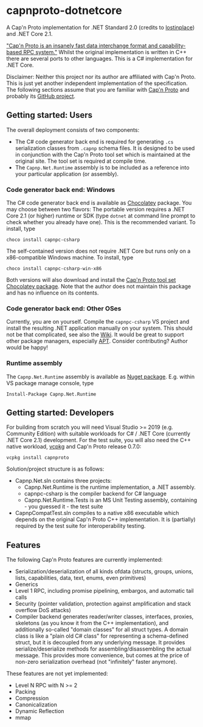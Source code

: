 # capnproto-dotnetcore
A Cap'n Proto implementation for .NET Standard 2.0 (credits to [lostinplace](https://github.com/lostinplace)) and .NET Core 2.1.

["Cap'n Proto is an insanely fast data interchange format and capability-based RPC system."](https://capnproto.org/) Whilst the original implementation is written in C++ there are several ports to other languages. This is a C# implementation for .NET Core.

Disclaimer: Neither this project nor its author are affiliated with Cap'n Proto. This is just yet another independent implementation of the specification. The following sections assume that you are familiar with [Cap'n Proto](https://capnproto.org/) and probably its [GitHub project](https://github.com/capnproto/capnproto).

## Getting started: Users

The overall deployment consists of two components:
- The C# code generator back end is required for generating `.cs` serialization classes from `.capnp` schema files. It is designed to be used in conjunction with the Cap'n Proto tool set which is maintained at the original site. The tool set is required at compile time.
- The `Capnp.Net.Runtime` assembly is to be included as a reference into your particular application (or assembly).

### Code generator back end: Windows

The C# code generator back end is available as [Chocolatey](https://chocolatey.org/) package. You may choose between two flavors: The portable version requires a .NET Core 2.1 (or higher) runtime or SDK (type `dotnet` at command line prompt to check whether you already have one). This is the recommended variant. To install, type

```
choco install capnpc-csharp
```

The self-contained version does not require .NET Core but runs only on a x86-compatible Windows machine. To install, type

```
choco install capnpc-csharp-win-x86
```

Both versions will also download and install the [Cap'n Proto tool set Chocolatey package](https://www.chocolatey.org/packages/capnproto). Note that the author does not maintain this package and has no influence on its contents.

### Code generator back end: Other OSes

Currently, you are on yourself. Compile the `capnpc-csharp` VS project and install the resulting .NET application manually on your system. This should not be that complicated, see also the [Wiki](https://github.com/c80k/capnproto-dotnetcore/wiki). It would be great to support other package managers, especially [APT](https://wiki.debian.org/Apt). Consider contributing? Author would be happy!

### Runtime assembly

The `Capnp.Net.Runtime` assembly is available as [Nuget package](https://www.nuget.org/packages?q=Capnp.Net.Runtime). E.g. within VS package manage console, type

```
Install-Package Capnp.Net.Runtime
```

## Getting started: Developers

For building from scratch you will need Visual Studio >= 2019 (e.g. Community Edition) with suitable workloads for C# / .NET Core (currently .NET Core 2.1) development. For the test suite, you will also need the C++ native workload, [vcpkg](https://github.com/microsoft/vcpkg) and Cap'n Proto release 0.7.0:

```
vcpkg install capnproto
```

Solution/project structure is as follows:
- Capnp.Net.sln contains three projects:
  * Capnp.Net.Runtime is the runtime implementation, a .NET assembly.
  * capnpc-csharp is the compiler backend for C# language
  * Capnp.Net.Runtime.Tests is an MS Unit Testing assembly, containing - you guessed it - the test suite
- CapnpCompatTest.sln compiles to a native x86 executable which depends on the original Cap'n Proto C++ implementation. It is (partially) required by the test suite for interoperability testing.

## Features

The following Cap'n Proto features are currently implemented:
- Serialization/deserialization of all kinds ofdata (structs, groups, unions, lists, capabilities, data, text, enums, even primitives)
- Generics
- Level 1 RPC, including promise pipelining, embargos, and automatic tail calls
- Security (pointer validation, protection against amplification and stack overflow DoS attacks)
- Compiler backend generates reader/writer classes, interfaces, proxies, skeletons (as you know it from the C++ implementation), and additionally so-called "domain classes" for all struct types. A domain class is like a "plain old C# class" for representing a schema-defined struct, but it is decoupled from any underlying message. It provides serialize/deserialize methods for assembling/disassembling the actual message. This provides more convenience, but comes at the price of non-zero serialization overhead (not "infinitely" faster anymore).

These features are not yet implemented:
- Level N RPC with N >= 2
- Packing
- Compression
- Canonicalization
- Dynamic Reflection
- mmap
